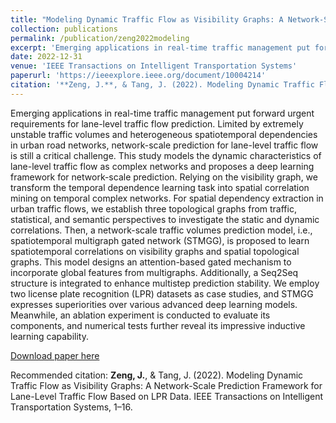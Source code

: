 ```yaml
---
title: "Modeling Dynamic Traffic Flow as Visibility Graphs: A Network-Scale Prediction Framework for Lane-Level Traffic Flow Based on LPR Data"
collection: publications
permalink: /publication/zeng2022modeling
excerpt: 'Emerging applications in real-time traffic management put forward urgent requirements for lane-level traffic flow prediction. Limited by extremely unstable traffic volumes and heterogeneous spatiotemporal dependencies in urban road networks, network-scale prediction for lane-level traffic flow is still a critical challenge. This study models the dynamic characteristics of lane-level traffic flow as complex networks and proposes a deep learning framework for network-scale prediction. Relying on the visibility graph, we transform the temporal dependence learning task into spatial correlation mining on temporal complex networks. For spatial dependency extraction in urban traffic flows, we establish three topological graphs from traffic, statistical, and semantic perspectives to investigate the static and dynamic correlations. Then, a network-scale traffic volumes prediction model, i.e., spatiotemporal multigraph gated network (STMGG), is proposed to learn spatiotemporal correlations on visibility graphs and spatial topological graphs. This model designs an attention-based gated mechanism to incorporate global features from multigraphs. Additionally, a Seq2Seq structure is integrated to enhance multistep prediction stability. We employ two license plate recognition (LPR) datasets as case studies, and STMGG expresses superiorities over various advanced deep learning models. Meanwhile, an ablation experiment is conducted to evaluate its components, and numerical tests further reveal its impressive inductive learning capability.'
date: 2022-12-31
venue: 'IEEE Transactions on Intelligent Transportation Systems'
paperurl: 'https://ieeexplore.ieee.org/document/10004214'
citation: '**Zeng, J.**, & Tang, J. (2022). Modeling Dynamic Traffic Flow as Visibility Graphs: A Network-Scale Prediction Framework for Lane-Level Traffic Flow Based on LPR Data. IEEE Transactions on Intelligent Transportation Systems, 1–16.'
---
```

Emerging applications in real-time traffic management put forward urgent requirements for lane-level traffic flow prediction. Limited by extremely unstable traffic volumes and heterogeneous spatiotemporal dependencies in urban road networks, network-scale prediction for lane-level traffic flow is still a critical challenge. This study models the dynamic characteristics of lane-level traffic flow as complex networks and proposes a deep learning framework for network-scale prediction. Relying on the visibility graph, we transform the temporal dependence learning task into spatial correlation mining on temporal complex networks. For spatial dependency extraction in urban traffic flows, we establish three topological graphs from traffic, statistical, and semantic perspectives to investigate the static and dynamic correlations. Then, a network-scale traffic volumes prediction model, i.e., spatiotemporal multigraph gated network (STMGG), is proposed to learn spatiotemporal correlations on visibility graphs and spatial topological graphs. This model designs an attention-based gated mechanism to incorporate global features from multigraphs. Additionally, a Seq2Seq structure is integrated to enhance multistep prediction stability. We employ two license plate recognition (LPR) datasets as case studies, and STMGG expresses superiorities over various advanced deep learning models. Meanwhile, an ablation experiment is conducted to evaluate its components, and numerical tests further reveal its impressive inductive learning capability.

[Download paper here](http://SunderlandAJ-1130.github.io/files/zeng2022modeling.pdf)

Recommended citation: **Zeng, J.**, & Tang, J. (2022). Modeling Dynamic Traffic Flow as Visibility Graphs: A Network-Scale Prediction Framework for Lane-Level Traffic Flow Based on LPR Data. IEEE Transactions on Intelligent Transportation Systems, 1–16.